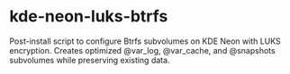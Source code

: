# kde-neon-luks-btrfs
Post-install script to configure Btrfs subvolumes on KDE Neon with LUKS encryption. Creates optimized @var_log, @var_cache, and @snapshots subvolumes while preserving existing data.
